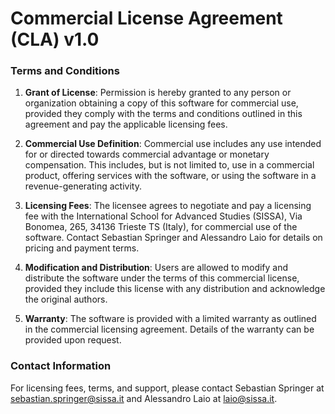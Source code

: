 
# Commercial License Agreement (CLA) v1.0

### Terms and Conditions

1. **Grant of License**: Permission is hereby granted to any person or organization obtaining a copy of this software for commercial use, provided they comply with the terms and conditions outlined in this agreement and pay the applicable licensing fees.

2. **Commercial Use Definition**: Commercial use includes any use intended for or directed towards commercial advantage or monetary compensation. This includes, but is not limited to, use in a commercial product, offering services with the software, or using the software in a revenue-generating activity.

3. **Licensing Fees**: The licensee agrees to negotiate and pay a licensing fee with the International School for Advanced Studies (SISSA), Via Bonomea, 265, 34136 Trieste TS (Italy), for commercial use of the software. Contact Sebastian Springer and Alessandro Laio for details on pricing and payment terms.

4. **Modification and Distribution**: Users are allowed to modify and distribute the software under the terms of this commercial license, provided they include this license with any distribution and acknowledge the original authors.

5. **Warranty**: The software is provided with a limited warranty as outlined in the commercial licensing agreement. Details of the warranty can be provided upon request.

### Contact Information

For licensing fees, terms, and support, please contact Sebastian Springer at sebastian.springer@sissa.it and Alessandro Laio at laio@sissa.it.
